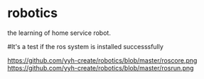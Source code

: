 # robotics
the learning of home service robot.

#It's a test if the ros system is installed successsfully 

https://github.com/yyh-create/robotics/blob/master/roscore.png
https://github.com/yyh-create/robotics/blob/master/rosrun.png
